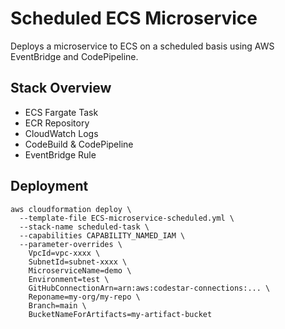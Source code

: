 # Scheduled ECS Microservice

Deploys a microservice to ECS on a scheduled basis using AWS EventBridge and CodePipeline.

## Stack Overview

- ECS Fargate Task
- ECR Repository
- CloudWatch Logs
- CodeBuild & CodePipeline
- EventBridge Rule

## Deployment

```
aws cloudformation deploy \
  --template-file ECS-microservice-scheduled.yml \
  --stack-name scheduled-task \
  --capabilities CAPABILITY_NAMED_IAM \
  --parameter-overrides \
    VpcId=vpc-xxxx \
    SubnetId=subnet-xxxx \
    MicroserviceName=demo \
    Environment=test \
    GitHubConnectionArn=arn:aws:codestar-connections:... \
    Reponame=my-org/my-repo \
    Branch=main \
    BucketNameForArtifacts=my-artifact-bucket
```
